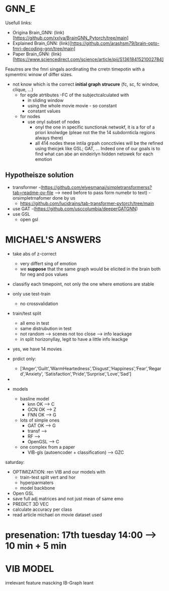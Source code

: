 # GNN_E
Usefull links:
- Origina Brain_GNN: (link)[https://github.com/xxlya/BrainGNN_Pytorch/tree/main]
- Explained Brain_GNN: (link)[https://github.com/arashsm79/brain-opto-fmri-decoding-gnn/tree/main]
- Paper Brain_GNN: (link)[https://www.sciencedirect.com/science/article/pii/S1361841521002784]

Feautres are the fmri singals aordinating the crretn timepotin with a symemtric winow of differ sizes.
- not know which is the correct **initial graph strucure** (fc, sc, fc window, clique, ...)
    - for egde atrtibutes
      -FC of the subjectcalculated with
        - in sliding window
        - using the whole movie movie - so constant
      - constant values
    - for nodes
      - use onyl subset of nodes
        - onyl the one in specific sunctionak netwokf, it is a for of a priori knolwdge (pleae not the the 14 subdornticla regions always there)
        - all 414 nodes
these intila grpah concctivies will be the refined using theicjek like GSL; GAT, ... Indeed one of our goals is to find what can abe an eindeirlyn hidden netowek for each emotion


## Hypotheisze solution
- transformer
  -(https://github.com/elyesmanai/simpletransformerss?tab=readme-ov-file --> need before to pass form numebr to text)
  -orsimpletrnafomer done by us
  - https://github.com/lucidrains/tab-transformer-pytorch/tree/main
- use GAT
  -(https://github.com/usccolumbia/deeperGATGNN)
- use GSL
  - open gsl


# MICHAEL'S ANSWERS
- take abs of z-correct 
    - very differt sing of emotion
    - we **suppose** that the same graph would be elicited in the brain both for neg and pos values
- classifiy each timepoint, not only the one where emotions are stable
- only use test-train   
    - no crossvalidation
- train/test split  
    - all emo in test
    - same distrubution in test
    - not random --> scenes not too close --> info leackage
    - in split horizonyllay, legit to have a little info leackge
- yes, we have 14 movies
- prdict only:
  - [‘Anger’,‘Guilt’,‘WarmHeartedness’,‘Disgust’,‘Happiness’,‘Fear’,‘Regard’,‘Anxiety’, ‘Satisfaction’,‘Pride’,‘Surprise’,‘Love’,‘Sad’]
-

- models
    - basline model
      - knn   OK --> C
      - GCN   OK --> Z
      - FNN   OK --> G
    - lots of simple ones
        - GAT   OK --> G
        - transf   --> 
        - RF       --> 
        - OpenGSL  --> C
    - one complex from a paper
        - VIB-gls (autoencoder + classification)  --> GZC


saturday:
  - OPTIMIZATION: ren VIB and our models with
    - train-test split vert and hor
    - hyperparmaters
    - model backbone
  - Open GSL
  - save full adj matrices and not just mean of same emo
  - PREDICT 3D VEC
  - calculate accuracy per class
  - read article michael on movie dataset used

# presenation:  17th tuesday 14:00 --> 10 min + 5 min

# VIB MODEL
irrelevant feature mascking 
IB-Graph leant